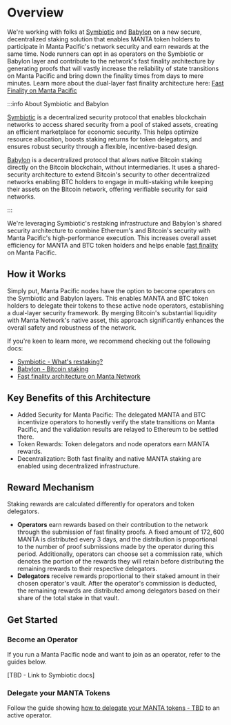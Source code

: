 # Overview

We're working with folks at [Symbiotic](https://symbiotic.fi/) and [Babylon](https://babylonlabs.io/) on a new secure, decentralized staking solution that enables MANTA token holders to participate in Manta Pacific's network security and earn rewards at the same time. Node runners can opt in as operators on the Symbiotic or Babylon layer and contribute to the network's fast finality architecture by generating proofs that will vastly increase the reliability of state transitions on Manta Pacific and bring down the finality times from days to mere minutes. Learn more about the dual-layer fast finality architecture here: [Fast Finality on Manta Pacific](../concepts/fast-finality)

:::info About Symbiotic and Babylon

[Symbiotic](https://symbiotic.fi/) is a decentralized security protocol that enables blockchain networks to access shared security from a pool of staked assets, creating an efficient marketplace for economic security. This helps optimize resource allocation, boosts staking returns for token delegators, and ensures robust security through a flexible, incentive-based design.

[Babylon](https://babylonlabs.io/) is a decentralized protocol that allows native Bitcoin staking directly on the Bitcoin blockchain, without intermediaries. It uses a shared-security architecture to extend Bitcoin's security to other decentralized networks enabling BTC holders to engage in multi-staking while keeping their assets on the Bitcoin network, offering verifiable security for said networks.

:::

We're leveraging Symbiotic's restaking infrastructure and Babylon's shared security architecture to combine Ethereum's and Bitcoin's security with Manta Pacific's high-performance execution. This increases overall asset efficiency for MANTA and BTC token holders and helps enable [fast finality](../concepts/fast-finality) on Manta Pacific.

## How it Works

Simply put, Manta Pacific nodes have the option to become operators on the Symbiotic and Babylon layers. This enables MANTA and BTC token holders to delegate their tokens to these active node operators, establishing a dual-layer security framework. By merging Bitcoin's substantial liquidity with Manta Network's native asset, this approach significantly enhances the overall safety and robustness of the network.

If you're keen to learn more, we recommend checking out the following docs:

- [Symbiotic - What's restaking?](https://docs.symbiotic.fi/intro/stake)
- [Babylon - Bitcoin staking](https://docs.babylonlabs.io/guides/overview/bitcoin_staking/)
- [Fast finality architecture on Manta Network](../concepts/fast-finality#our-two-layer-solution)

## Key Benefits of this Architecture

- Added Security for Manta Pacific: The delegated MANTA and BTC incentivize operators to honestly verify the state transitions on Manta Pacific, and the validation results are relayed to Ethereum to be settled there.
- Token Rewards: Token delegators and node operators earn MANTA rewards.
- Decentralization: Both fast finality and native MANTA staking are enabled using decentralized infrastructure.

## Reward Mechanism

Staking rewards are calculated differently for operators and token delegators.

- **Operators** earn rewards based on their contribution to the network through the submission of fast finality proofs. A fixed amount of $172,600$ MANTA is distributed every $3$ days, and the distribution is proportional to the number of proof submissions made by the operator during this period. Additionally, operators can choose set a commission rate, which denotes the portion of the rewards they will retain before distributing the remaining rewards to their respective delegators.
- **Delegators** receive rewards proportional to their staked amount in their chosen operator's vault. After the operator's commission is deducted, the remaining rewards are distributed among delegators based on their share of the total stake in that vault.

## Get Started

### Become an Operator

If you run a Manta Pacific node and want to join as an operator, refer to the guides below.

[TBD - Link to Symbiotic docs]

### Delegate your MANTA Tokens

Follow the guide showing [how to delegate your MANTA tokens - TBD](#placeholder) to an active operator.